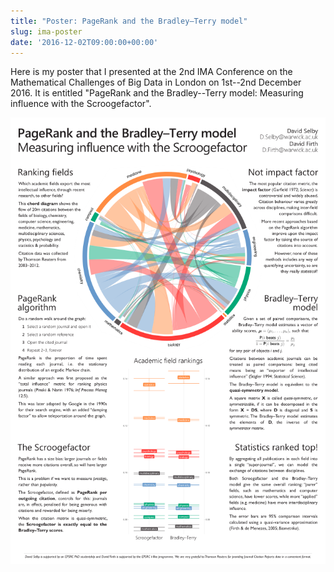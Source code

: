 ```yaml
---
title: "Poster: PageRank and the Bradley–Terry model"
slug: ima-poster
date: '2016-12-02T09:00:00+00:00'
---
```


Here is my poster that I presented at the 2nd IMA Conference on the Mathematical Challenges of Big Data in London on 1st--2nd December 2016. It is entitled "PageRank and the Bradley--Terry model: Measuring influence with the Scroogefactor".

![Zeeman Building, University of Warwick](/img/2016/ima-poster.png)
